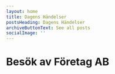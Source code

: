 ```yaml
---
layout: home
title: Dagens Händelser
postsHeading: Dagens Händelser
archiveButtonText: See all posts
socialImage: ''
---
```

# Besök av Företag AB
